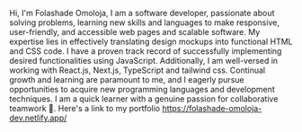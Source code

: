 Hi, I'm Folashade Omoloja, I am a software developer, passionate about solving problems, learning new skills and languages to make responsive, user-friendly, and accessible web pages and scalable software. My expertise lies in effectively translating design mockups into functional HTML and CSS code. I have a proven track record of successfully implementing desired functionalities using JavaScript. Additionally, I am well-versed in working with React.js, Next.js, TypeScript and tailwind css. Continual growth and learning are paramount to me, and I eagerly pursue opportunities to acquire new programming languages and development techniques. I am a quick learner with a genuine passion for collaborative teamwork 🤗. Here's a link to my portfolio https://folashade-omoloja-dev.netlify.app/
<!---
FolashadeOmoloja/FolashadeOmoloja is a ✨ special ✨ repository because its `README.md` (this file) appears on your GitHub profile.
You can click the Preview link to take a look at your changes.
--->
